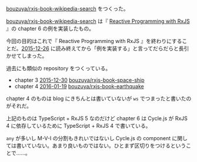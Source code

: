 [bouzuya/rxjs-book-wikipedia-search][] をつくった。

[bouzuya/rxjs-book-wikipedia-search][] は『 [Reactive Programming with RxJS](https://pragprog.com/book/smreactjs/reactive-programming-with-rxjs) 』の chapter 6 の例を実装したもの。

今回の目的はこれで『 Reactive Programming with RxJS 』を終わりにすることだ。[2015-12-26][] に読み終えてから「例を実装する」と言ってだらだらと長引かせてしまった。

過去にも類似の repository をつくっている。

- chapter 3 [2015-12-30][] [bouzuya/rxjs-book-space-ship][]
- chapter 4 [2016-01-19][] [bouzuya/rxjs-book-earthquake][]

chapter 4 のものは blog にきちんとは書いていないが `ws` でつまったと書いたのがそれだ。

上記のものは TypeScript + RxJS 5 なのだけど chapter 6 は Cycle.js が RxJS 4 に依存しているために TypeScript + RxJS 4 で書いている。

`any` が多いし M-V-I の分割もきれいではないし Cycle.js の component に関しては書いていない。あまり良いものではない。ひとまず区切りをつけるということで……。

[2015-12-26]: https://blog.bouzuya.net/2015/12/26/
[2015-12-30]: https://blog.bouzuya.net/2015/12/30/
[2016-01-19]: https://blog.bouzuya.net/2016/01/19/
[bouzuya/rxjs-book-earthquake]: https://github.com/bouzuya/rxjs-book-earthquake
[bouzuya/rxjs-book-space-ship]: https://github.com/bouzuya/rxjs-book-space-ship
[bouzuya/rxjs-book-wikipedia-search]: https://github.com/bouzuya/rxjs-book-wikipedia-search
